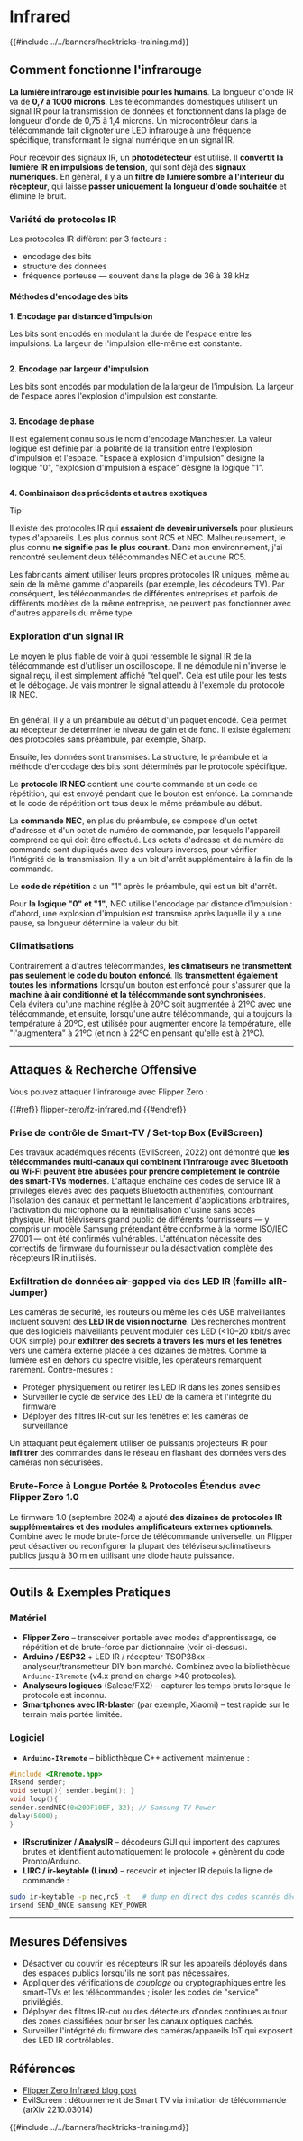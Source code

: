 # Infrared

{{#include ../../banners/hacktricks-training.md}}

## Comment fonctionne l'infrarouge <a href="#how-the-infrared-port-works" id="how-the-infrared-port-works"></a>

**La lumière infrarouge est invisible pour les humains**. La longueur d'onde IR va de **0,7 à 1000 microns**. Les télécommandes domestiques utilisent un signal IR pour la transmission de données et fonctionnent dans la plage de longueur d'onde de 0,75 à 1,4 microns. Un microcontrôleur dans la télécommande fait clignoter une LED infrarouge à une fréquence spécifique, transformant le signal numérique en un signal IR.

Pour recevoir des signaux IR, un **photodétecteur** est utilisé. Il **convertit la lumière IR en impulsions de tension**, qui sont déjà des **signaux numériques**. En général, il y a un **filtre de lumière sombre à l'intérieur du récepteur**, qui laisse **passer uniquement la longueur d'onde souhaitée** et élimine le bruit.

### Variété de protocoles IR <a href="#variety-of-ir-protocols" id="variety-of-ir-protocols"></a>

Les protocoles IR diffèrent par 3 facteurs :

- encodage des bits
- structure des données
- fréquence porteuse — souvent dans la plage de 36 à 38 kHz

#### Méthodes d'encodage des bits <a href="#bit-encoding-ways" id="bit-encoding-ways"></a>

**1. Encodage par distance d'impulsion**

Les bits sont encodés en modulant la durée de l'espace entre les impulsions. La largeur de l'impulsion elle-même est constante.

<figure><img src="../../images/image (295).png" alt=""><figcaption></figcaption></figure>

**2. Encodage par largeur d'impulsion**

Les bits sont encodés par modulation de la largeur de l'impulsion. La largeur de l'espace après l'explosion d'impulsion est constante.

<figure><img src="../../images/image (282).png" alt=""><figcaption></figcaption></figure>

**3. Encodage de phase**

Il est également connu sous le nom d'encodage Manchester. La valeur logique est définie par la polarité de la transition entre l'explosion d'impulsion et l'espace. "Espace à explosion d'impulsion" désigne la logique "0", "explosion d'impulsion à espace" désigne la logique "1".

<figure><img src="../../images/image (634).png" alt=""><figcaption></figcaption></figure>

**4. Combinaison des précédents et autres exotiques**

> [!TIP]
> Il existe des protocoles IR qui **essaient de devenir universels** pour plusieurs types d'appareils. Les plus connus sont RC5 et NEC. Malheureusement, le plus connu **ne signifie pas le plus courant**. Dans mon environnement, j'ai rencontré seulement deux télécommandes NEC et aucune RC5.
>
> Les fabricants aiment utiliser leurs propres protocoles IR uniques, même au sein de la même gamme d'appareils (par exemple, les décodeurs TV). Par conséquent, les télécommandes de différentes entreprises et parfois de différents modèles de la même entreprise, ne peuvent pas fonctionner avec d'autres appareils du même type.

### Exploration d'un signal IR

Le moyen le plus fiable de voir à quoi ressemble le signal IR de la télécommande est d'utiliser un oscilloscope. Il ne démodule ni n'inverse le signal reçu, il est simplement affiché "tel quel". Cela est utile pour les tests et le débogage. Je vais montrer le signal attendu à l'exemple du protocole IR NEC.

<figure><img src="../../images/image (235).png" alt=""><figcaption></figcaption></figure>

En général, il y a un préambule au début d'un paquet encodé. Cela permet au récepteur de déterminer le niveau de gain et de fond. Il existe également des protocoles sans préambule, par exemple, Sharp.

Ensuite, les données sont transmises. La structure, le préambule et la méthode d'encodage des bits sont déterminés par le protocole spécifique.

Le **protocole IR NEC** contient une courte commande et un code de répétition, qui est envoyé pendant que le bouton est enfoncé. La commande et le code de répétition ont tous deux le même préambule au début.

La **commande NEC**, en plus du préambule, se compose d'un octet d'adresse et d'un octet de numéro de commande, par lesquels l'appareil comprend ce qui doit être effectué. Les octets d'adresse et de numéro de commande sont dupliqués avec des valeurs inverses, pour vérifier l'intégrité de la transmission. Il y a un bit d'arrêt supplémentaire à la fin de la commande.

Le **code de répétition** a un "1" après le préambule, qui est un bit d'arrêt.

Pour **la logique "0" et "1"**, NEC utilise l'encodage par distance d'impulsion : d'abord, une explosion d'impulsion est transmise après laquelle il y a une pause, sa longueur détermine la valeur du bit.

### Climatisations

Contrairement à d'autres télécommandes, **les climatiseurs ne transmettent pas seulement le code du bouton enfoncé**. Ils **transmettent également toutes les informations** lorsqu'un bouton est enfoncé pour s'assurer que la **machine à air conditionné et la télécommande sont synchronisées**.\
Cela évitera qu'une machine réglée à 20ºC soit augmentée à 21ºC avec une télécommande, et ensuite, lorsqu'une autre télécommande, qui a toujours la température à 20ºC, est utilisée pour augmenter encore la température, elle "l'augmentera" à 21ºC (et non à 22ºC en pensant qu'elle est à 21ºC).

---

## Attaques & Recherche Offensive <a href="#attacks" id="attacks"></a>

Vous pouvez attaquer l'infrarouge avec Flipper Zero :

{{#ref}}
flipper-zero/fz-infrared.md
{{#endref}}

### Prise de contrôle de Smart-TV / Set-top Box (EvilScreen)

Des travaux académiques récents (EvilScreen, 2022) ont démontré que **les télécommandes multi-canaux qui combinent l'infrarouge avec Bluetooth ou Wi-Fi peuvent être abusées pour prendre complètement le contrôle des smart-TVs modernes**. L'attaque enchaîne des codes de service IR à privilèges élevés avec des paquets Bluetooth authentifiés, contournant l'isolation des canaux et permettant le lancement d'applications arbitraires, l'activation du microphone ou la réinitialisation d'usine sans accès physique. Huit téléviseurs grand public de différents fournisseurs — y compris un modèle Samsung prétendant être conforme à la norme ISO/IEC 27001 — ont été confirmés vulnérables. L'atténuation nécessite des correctifs de firmware du fournisseur ou la désactivation complète des récepteurs IR inutilisés.

### Exfiltration de données air-gapped via des LED IR (famille aIR-Jumper)

Les caméras de sécurité, les routeurs ou même les clés USB malveillantes incluent souvent des **LED IR de vision nocturne**. Des recherches montrent que des logiciels malveillants peuvent moduler ces LED (<10–20 kbit/s avec OOK simple) pour **exfiltrer des secrets à travers les murs et les fenêtres** vers une caméra externe placée à des dizaines de mètres. Comme la lumière est en dehors du spectre visible, les opérateurs remarquent rarement. Contre-mesures :

* Protéger physiquement ou retirer les LED IR dans les zones sensibles
* Surveiller le cycle de service des LED de la caméra et l'intégrité du firmware
* Déployer des filtres IR-cut sur les fenêtres et les caméras de surveillance

Un attaquant peut également utiliser de puissants projecteurs IR pour **infiltrer** des commandes dans le réseau en flashant des données vers des caméras non sécurisées.

### Brute-Force à Longue Portée & Protocoles Étendus avec Flipper Zero 1.0

Le firmware 1.0 (septembre 2024) a ajouté **des dizaines de protocoles IR supplémentaires et des modules amplificateurs externes optionnels**. Combiné avec le mode brute-force de télécommande universelle, un Flipper peut désactiver ou reconfigurer la plupart des téléviseurs/climatiseurs publics jusqu'à 30 m en utilisant une diode haute puissance.

---

## Outils & Exemples Pratiques <a href="#tooling" id="tooling"></a>

### Matériel

* **Flipper Zero** – transceiver portable avec modes d'apprentissage, de répétition et de brute-force par dictionnaire (voir ci-dessus).
* **Arduino / ESP32** + LED IR / récepteur TSOP38xx – analyseur/transmetteur DIY bon marché. Combinez avec la bibliothèque `Arduino-IRremote` (v4.x prend en charge >40 protocoles).
* **Analyseurs logiques** (Saleae/FX2) – capturer les temps bruts lorsque le protocole est inconnu.
* **Smartphones avec IR-blaster** (par exemple, Xiaomi) – test rapide sur le terrain mais portée limitée.

### Logiciel

* **`Arduino-IRremote`** – bibliothèque C++ activement maintenue :
```cpp
#include <IRremote.hpp>
IRsend sender;
void setup(){ sender.begin(); }
void loop(){
sender.sendNEC(0x20DF10EF, 32); // Samsung TV Power
delay(5000);
}
```
* **IRscrutinizer / AnalysIR** – décodeurs GUI qui importent des captures brutes et identifient automatiquement le protocole + génèrent du code Pronto/Arduino.
* **LIRC / ir-keytable (Linux)** – recevoir et injecter IR depuis la ligne de commande :
```bash
sudo ir-keytable -p nec,rc5 -t   # dump en direct des codes scannés décodés
irsend SEND_ONCE samsung KEY_POWER
```

---

## Mesures Défensives <a href="#defense" id="defense"></a>

* Désactiver ou couvrir les récepteurs IR sur les appareils déployés dans des espaces publics lorsqu'ils ne sont pas nécessaires.
* Appliquer des vérifications de *couplage* ou cryptographiques entre les smart-TVs et les télécommandes ; isoler les codes de "service" privilégiés.
* Déployer des filtres IR-cut ou des détecteurs d'ondes continues autour des zones classifiées pour briser les canaux optiques cachés.
* Surveiller l'intégrité du firmware des caméras/appareils IoT qui exposent des LED IR contrôlables.

## Références

- [Flipper Zero Infrared blog post](https://blog.flipperzero.one/infrared/)
- EvilScreen : détournement de Smart TV via imitation de télécommande (arXiv 2210.03014)

{{#include ../../banners/hacktricks-training.md}}
